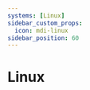 ```yaml
---
systems: [Linux]
sidebar_custom_props:
  icon: mdi-linux
sidebar_position: 60
---
```


# Linux



<Features/>
